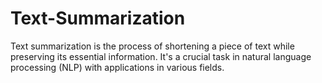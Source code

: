# Text-Summarization
Text summarization is the process of shortening a piece of text while preserving its essential information. It's a crucial task in natural language processing (NLP) with applications in various fields.
